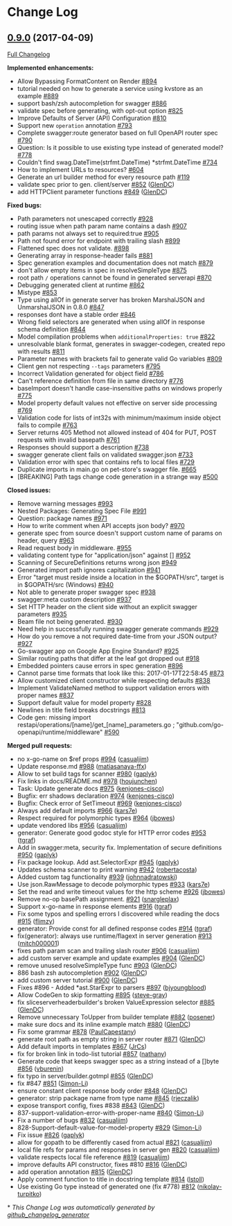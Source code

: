 # Change Log

## [0.9.0](https://github.com/go-swagger/go-swagger/tree/0.9.0) (2017-04-09)
[Full Changelog](https://github.com/go-swagger/go-swagger/compare/0.8.0...0.9.0)

**Implemented enhancements:**

- Allow Bypassing FormatContent on Render [\#894](https://github.com/go-swagger/go-swagger/issues/894)
- tutorial needed on how to generate a service using kvstore as an example [\#889](https://github.com/go-swagger/go-swagger/issues/889)
- support bash/zsh autocompletion for swagger [\#886](https://github.com/go-swagger/go-swagger/issues/886)
- validate spec before generating, with opt-out option [\#825](https://github.com/go-swagger/go-swagger/issues/825)
- Improve Defaults of Server \(API\) Configuration [\#810](https://github.com/go-swagger/go-swagger/issues/810)
- Support new `operation` annotation [\#793](https://github.com/go-swagger/go-swagger/issues/793)
- Complete swagger:route generator based on full OpenAPI router spec [\#790](https://github.com/go-swagger/go-swagger/issues/790)
- Question: Is it possible to use existing type instead of generated model? [\#778](https://github.com/go-swagger/go-swagger/issues/778)
- Couldn't find swag.DateTime\(strfmt.DateTime\) \*strfmt.DateTime [\#734](https://github.com/go-swagger/go-swagger/issues/734)
- How to implement URLs to resources? [\#604](https://github.com/go-swagger/go-swagger/issues/604)
- Generate an url builder method for every resource path [\#119](https://github.com/go-swagger/go-swagger/issues/119)
- validate spec prior to gen. client/server [\#852](https://github.com/go-swagger/go-swagger/pull/852) ([GlenDC](https://github.com/GlenDC))
- add HTTPClient parameter functions [\#849](https://github.com/go-swagger/go-swagger/pull/849) ([GlenDC](https://github.com/GlenDC))

**Fixed bugs:**

- Path parameters not unescaped correctly [\#928](https://github.com/go-swagger/go-swagger/issues/928)
- routing issue when path param name contains a dash [\#907](https://github.com/go-swagger/go-swagger/issues/907)
- path params not always set to required:true [\#905](https://github.com/go-swagger/go-swagger/issues/905)
- Path not found error for endpoint with trailing slash [\#899](https://github.com/go-swagger/go-swagger/issues/899)
- Flattened spec does not validate. [\#898](https://github.com/go-swagger/go-swagger/issues/898)
- Generating array in response-header fails [\#881](https://github.com/go-swagger/go-swagger/issues/881)
- Spec generation examples and documentation does not match [\#879](https://github.com/go-swagger/go-swagger/issues/879)
- don't allow empty items in spec in resolveSimpleType [\#875](https://github.com/go-swagger/go-swagger/issues/875)
- root path `/` operations cannot be found in generated serverapi [\#870](https://github.com/go-swagger/go-swagger/issues/870)
- Debugging generated client at runtime [\#862](https://github.com/go-swagger/go-swagger/issues/862)
- Mistype [\#853](https://github.com/go-swagger/go-swagger/issues/853)
- Type using allOf in generate server has broken MarshalJSON and UnmarshalJSON in 0.8.0 [\#847](https://github.com/go-swagger/go-swagger/issues/847)
- responses dont have a stable order [\#846](https://github.com/go-swagger/go-swagger/issues/846)
- Wrong field selectors are generated when using allOf in response schema definition [\#844](https://github.com/go-swagger/go-swagger/issues/844)
- Model compilation problems when `additionalProperties: true` [\#822](https://github.com/go-swagger/go-swagger/issues/822)
- unresolvable blank format, generates in swagger-codegen, created repo with results [\#811](https://github.com/go-swagger/go-swagger/issues/811)
- Parameter names with brackets fail to generate valid Go variables [\#809](https://github.com/go-swagger/go-swagger/issues/809)
- Client gen not respecting `--tags` parameters [\#795](https://github.com/go-swagger/go-swagger/issues/795)
- Incorrect Validation generated for object field [\#786](https://github.com/go-swagger/go-swagger/issues/786)
- Can't reference definition from file in same directory [\#776](https://github.com/go-swagger/go-swagger/issues/776)
- baseImport doesn't handle case-insensitive paths on windows properly [\#775](https://github.com/go-swagger/go-swagger/issues/775)
- Model property default values not effective on server side processing [\#769](https://github.com/go-swagger/go-swagger/issues/769)
- Validation code for lists of int32s with minimum/maximum inside object fails to compile [\#763](https://github.com/go-swagger/go-swagger/issues/763)
- Server returns 405 Method not allowed instead of 404 for PUT, POST requests with invalid basepath [\#761](https://github.com/go-swagger/go-swagger/issues/761)
- Responses should support a description [\#738](https://github.com/go-swagger/go-swagger/issues/738)
- swagger generate client fails on validated swagger.json [\#733](https://github.com/go-swagger/go-swagger/issues/733)
- Validation error with spec that contains refs to local files [\#729](https://github.com/go-swagger/go-swagger/issues/729)
- Duplicate imports in main.go on pet-store's swagger file. [\#665](https://github.com/go-swagger/go-swagger/issues/665)
- \[BREAKING\] Path tags change code generation in a strange way [\#500](https://github.com/go-swagger/go-swagger/issues/500)

**Closed issues:**

- Remove warning messages [\#993](https://github.com/go-swagger/go-swagger/issues/993)
- Nested Packages: Generating Spec File [\#991](https://github.com/go-swagger/go-swagger/issues/991)
- Question: package names [\#971](https://github.com/go-swagger/go-swagger/issues/971)
- How to write comment when API accepts json body? [\#970](https://github.com/go-swagger/go-swagger/issues/970)
- generate spec from source doesn't support custom name of params on header, query [\#963](https://github.com/go-swagger/go-swagger/issues/963)
- Read request body in middleware. [\#955](https://github.com/go-swagger/go-swagger/issues/955)
- validating content type for "application/json" against \[\] [\#952](https://github.com/go-swagger/go-swagger/issues/952)
- Scanning of SecureDefinitions returns wrong json   [\#949](https://github.com/go-swagger/go-swagger/issues/949)
- Generated import path ignores capitalization [\#941](https://github.com/go-swagger/go-swagger/issues/941)
- Error "target must reside inside a location in the $GOPATH/src", target is in $GOPATH/src \(Windows\) [\#940](https://github.com/go-swagger/go-swagger/issues/940)
- Not able to generate proper swagger spec [\#938](https://github.com/go-swagger/go-swagger/issues/938)
- swagger:meta custom description [\#937](https://github.com/go-swagger/go-swagger/issues/937)
- Set HTTP header on the client side without an explicit swagger parameters [\#935](https://github.com/go-swagger/go-swagger/issues/935)
- Beam file not being generated. [\#930](https://github.com/go-swagger/go-swagger/issues/930)
- Need help in successfully running swagger generate commands [\#929](https://github.com/go-swagger/go-swagger/issues/929)
- How do you remove a not required date-time from your JSON output? [\#927](https://github.com/go-swagger/go-swagger/issues/927)
- Go-swagger app on Google App Engine Standard? [\#925](https://github.com/go-swagger/go-swagger/issues/925)
- Similar routing paths that differ at the leaf got dropped out  [\#918](https://github.com/go-swagger/go-swagger/issues/918)
- Embedded pointers cause errors in spec generation [\#896](https://github.com/go-swagger/go-swagger/issues/896)
- Cannot parse time formats that look like this: 2017-01-17T22:58:45 [\#873](https://github.com/go-swagger/go-swagger/issues/873)
- Allow customized client constructor while respecting defaults [\#838](https://github.com/go-swagger/go-swagger/issues/838)
- Implement ValidateNamed method to support validation errors with proper names [\#837](https://github.com/go-swagger/go-swagger/issues/837)
- Support default value for model property [\#828](https://github.com/go-swagger/go-swagger/issues/828)
- Newlines in title field breaks docstrings [\#813](https://github.com/go-swagger/go-swagger/issues/813)
- Code gen: missing import restapi/operations/\[name\]/get\_\[name\]\_parameters.go ; "github.com/go-openapi/runtime/middleware" [\#590](https://github.com/go-swagger/go-swagger/issues/590)

**Merged pull requests:**

- no x-go-name on $ref props [\#994](https://github.com/go-swagger/go-swagger/pull/994) ([casualjim](https://github.com/casualjim))
- Update response.md [\#988](https://github.com/go-swagger/go-swagger/pull/988) ([matiasanaya-ffx](https://github.com/matiasanaya-ffx))
- Allow to set build tags for scanner [\#980](https://github.com/go-swagger/go-swagger/pull/980) ([gaplyk](https://github.com/gaplyk))
- Fix links in docs/README.md [\#978](https://github.com/go-swagger/go-swagger/pull/978) ([houjunchen](https://github.com/houjunchen))
- Task: Update generate docs [\#975](https://github.com/go-swagger/go-swagger/pull/975) ([kenjones-cisco](https://github.com/kenjones-cisco))
- Bugfix: err shadows declaration [\#974](https://github.com/go-swagger/go-swagger/pull/974) ([kenjones-cisco](https://github.com/kenjones-cisco))
- Bugfix: Check error of SetTimeout [\#969](https://github.com/go-swagger/go-swagger/pull/969) ([kenjones-cisco](https://github.com/kenjones-cisco))
- Always add default imports [\#966](https://github.com/go-swagger/go-swagger/pull/966) ([kars7e](https://github.com/kars7e))
- Respect required for polymorphic types [\#964](https://github.com/go-swagger/go-swagger/pull/964) ([jbowes](https://github.com/jbowes))
- update vendored libs [\#956](https://github.com/go-swagger/go-swagger/pull/956) ([casualjim](https://github.com/casualjim))
- generator: Generate good godoc style for HTTP error codes [\#953](https://github.com/go-swagger/go-swagger/pull/953) ([tgraf](https://github.com/tgraf))
- Add  in swagger:meta, security fix. Implementation of secure definitions [\#950](https://github.com/go-swagger/go-swagger/pull/950) ([gaplyk](https://github.com/gaplyk))
- Fix package lookup. Add ast.SelectorExpr [\#945](https://github.com/go-swagger/go-swagger/pull/945) ([gaplyk](https://github.com/gaplyk))
- Updates schema scanner to print warning [\#942](https://github.com/go-swagger/go-swagger/pull/942) ([robertacosta](https://github.com/robertacosta))
- Added custom tag functionality [\#939](https://github.com/go-swagger/go-swagger/pull/939) ([johnnadratowski](https://github.com/johnnadratowski))
- Use json.RawMessage to decode polymorphic types [\#933](https://github.com/go-swagger/go-swagger/pull/933) ([kars7e](https://github.com/kars7e))
- Set the read and write timeout values for the http scheme [\#926](https://github.com/go-swagger/go-swagger/pull/926) ([jbowes](https://github.com/jbowes))
- Remove no-op basePath assignment. [\#921](https://github.com/go-swagger/go-swagger/pull/921) ([snargleplax](https://github.com/snargleplax))
- Support x-go-name in response elements [\#916](https://github.com/go-swagger/go-swagger/pull/916) ([tgraf](https://github.com/tgraf))
- Fix some typos and spelling errors I discovered while reading the docs [\#915](https://github.com/go-swagger/go-swagger/pull/915) ([flimzy](https://github.com/flimzy))
- generator: Provide const for all defined response codes [\#914](https://github.com/go-swagger/go-swagger/pull/914) ([tgraf](https://github.com/tgraf))
- fix\(generator\): always use runtime/flagext in server generation [\#913](https://github.com/go-swagger/go-swagger/pull/913) ([mitch000001](https://github.com/mitch000001))
- fixes path param scan and trailing slash router [\#906](https://github.com/go-swagger/go-swagger/pull/906) ([casualjim](https://github.com/casualjim))
- add custom server example and update examples [\#904](https://github.com/go-swagger/go-swagger/pull/904) ([GlenDC](https://github.com/GlenDC))
- remove unused resolveSimpleType func [\#903](https://github.com/go-swagger/go-swagger/pull/903) ([GlenDC](https://github.com/GlenDC))
- 886 bash zsh autocompletion [\#902](https://github.com/go-swagger/go-swagger/pull/902) ([GlenDC](https://github.com/GlenDC))
- add custom server tutorial [\#900](https://github.com/go-swagger/go-swagger/pull/900) ([GlenDC](https://github.com/GlenDC))
- Fixes \#896 - Added \*ast.StarExpr to parsers [\#897](https://github.com/go-swagger/go-swagger/pull/897) ([bjyoungblood](https://github.com/bjyoungblood))
- Allow CodeGen to skip formatting [\#895](https://github.com/go-swagger/go-swagger/pull/895) ([steve-gray](https://github.com/steve-gray))
- fix sliceserverheaderbuilder's broken ValueExpression selector [\#885](https://github.com/go-swagger/go-swagger/pull/885) ([GlenDC](https://github.com/GlenDC))
- Remove unnecessary ToUpper from builder template [\#882](https://github.com/go-swagger/go-swagger/pull/882) ([posener](https://github.com/posener))
- make sure docs and its inline example match [\#880](https://github.com/go-swagger/go-swagger/pull/880) ([GlenDC](https://github.com/GlenDC))
- Fix some grammar [\#878](https://github.com/go-swagger/go-swagger/pull/878) ([PaulCapestany](https://github.com/PaulCapestany))
- generate root path as empty string in server router [\#871](https://github.com/go-swagger/go-swagger/pull/871) ([GlenDC](https://github.com/GlenDC))
- Add default imports in templates [\#867](https://github.com/go-swagger/go-swagger/pull/867) ([JrCs](https://github.com/JrCs))
- fix for broken link in todo-list tutorial [\#857](https://github.com/go-swagger/go-swagger/pull/857) ([nathany](https://github.com/nathany))
- Generate code that keeps swagger spec as a string instead of a \[\]byte [\#856](https://github.com/go-swagger/go-swagger/pull/856) ([vburenin](https://github.com/vburenin))
- fix typo in server/builder.gotmpl [\#855](https://github.com/go-swagger/go-swagger/pull/855) ([GlenDC](https://github.com/GlenDC))
- fix \#847 [\#851](https://github.com/go-swagger/go-swagger/pull/851) ([Simon-Li](https://github.com/Simon-Li))
- ensure constant client response body order [\#848](https://github.com/go-swagger/go-swagger/pull/848) ([GlenDC](https://github.com/GlenDC))
- generator: strip package name from type name [\#845](https://github.com/go-swagger/go-swagger/pull/845) ([rjeczalik](https://github.com/rjeczalik))
- expose transport config, fixes \#838 [\#843](https://github.com/go-swagger/go-swagger/pull/843) ([GlenDC](https://github.com/GlenDC))
- 837-support-validation-error-with-proper-name [\#840](https://github.com/go-swagger/go-swagger/pull/840) ([Simon-Li](https://github.com/Simon-Li))
- Fix a number of bugs [\#832](https://github.com/go-swagger/go-swagger/pull/832) ([casualjim](https://github.com/casualjim))
- 828-Support-default-value-for-model-property [\#829](https://github.com/go-swagger/go-swagger/pull/829) ([Simon-Li](https://github.com/Simon-Li))
- Fix issue [\#826](https://github.com/go-swagger/go-swagger/pull/826) ([gaplyk](https://github.com/gaplyk))
- allow for gopath to be differently cased from actual [\#821](https://github.com/go-swagger/go-swagger/pull/821) ([casualjim](https://github.com/casualjim))
- local file refs for params and responses in server gen [\#820](https://github.com/go-swagger/go-swagger/pull/820) ([casualjim](https://github.com/casualjim))
- validate respects local file reference [\#819](https://github.com/go-swagger/go-swagger/pull/819) ([casualjim](https://github.com/casualjim))
- improve defaults API constructor, fixes \#810 [\#816](https://github.com/go-swagger/go-swagger/pull/816) ([GlenDC](https://github.com/GlenDC))
- add operation annotation [\#815](https://github.com/go-swagger/go-swagger/pull/815) ([GlenDC](https://github.com/GlenDC))
- Apply comment function to title in docstring template [\#814](https://github.com/go-swagger/go-swagger/pull/814) ([lstoll](https://github.com/lstoll))
- Use existing Go type instead of generated one \(fix \#778\) [\#812](https://github.com/go-swagger/go-swagger/pull/812) ([nikolay-turpitko](https://github.com/nikolay-turpitko))

\* *This Change Log was automatically generated by [github_changelog_generator](https://github.com/skywinder/Github-Changelog-Generator)*
